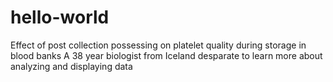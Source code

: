 # hello-world
Effect of post collection possessing on platelet quality during storage in blood banks
A 38 year biologist from Iceland desparate to learn more about analyzing and displaying data
